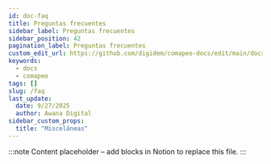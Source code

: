 ```yaml
---
id: doc-faq
title: Preguntas frecuentes
sidebar_label: Preguntas frecuentes
sidebar_position: 42
pagination_label: Preguntas frecuentes
custom_edit_url: https://github.com/digidem/comapeo-docs/edit/main/docs/faq.md
keywords:
  - docs
  - comapeo
tags: []
slug: /faq
last_update:
  date: 9/27/2025
  author: Awana Digital
sidebar_custom_props:
  title: "Misceláneas"
---
```


<!-- Placeholder content generated automatically because the Notion page is missing a Website Block. -->

:::note
Content placeholder – add blocks in Notion to replace this file.
:::
